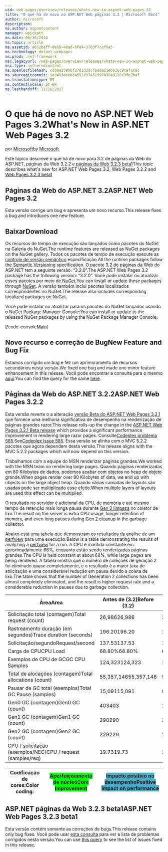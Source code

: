 ```yaml
---
uid: web-pages/overview/releases/whats-new-in-aspnet-web-pages-32
title: "O que há de novo no ASP.NET Web páginas 3.2 | Microsoft Docs"
author: microsoft
description: 
ms.author: aspnetcontent
manager: wpickett
ms.date: 06/30/2014
ms.topic: article
ms.assetid: a652beff-8e6b-48ad-bfe4-3703f7ccf0a5
ms.technology: dotnet-webpages
ms.prod: .net-framework
msc.legacyurl: /web-pages/overview/releases/whats-new-in-aspnet-web-pages-32
msc.type: authoredcontent
ms.openlocfilehash: cdb0e259bbf27d1d3dcf6ada11e6636c9cefcc9c
ms.sourcegitcommit: 9a9483aceb34591c97451997036a9120c3fe2baf
ms.translationtype: MT
ms.contentlocale: pt-BR
ms.lasthandoff: 11/10/2017
---
```

<a name="whats-new-in-aspnet-web-pages-32"></a><span data-ttu-id="a16a1-102">O que há de novo no ASP.NET Web Pages 3.2</span><span class="sxs-lookup"><span data-stu-id="a16a1-102">What's New in ASP.NET Web Pages 3.2</span></span>
====================
<span data-ttu-id="a16a1-103">por [Microsoft](https://github.com/microsoft)</span><span class="sxs-lookup"><span data-stu-id="a16a1-103">by [Microsoft](https://github.com/microsoft)</span></span>

<span data-ttu-id="a16a1-104">Este tópico descreve o que há de novo para 3.2 de páginas da Web do ASP.NET, páginas da Web 3.2.2 e [páginas da Web 3.2.3 beta1](https://blogs.msdn.com/b/webdev/archive/2014/12/17/asp-net-mvc-5-2-3-web-pages-5-2-3-and-web-api-5-2-3-beta-releases.aspx)</span><span class="sxs-lookup"><span data-stu-id="a16a1-104">This topic describes what's new for ASP.NET Web Pages 3.2, Web Pages 3.2.2 and [Web Pages 3.2.3 beta1](https://blogs.msdn.com/b/webdev/archive/2014/12/17/asp-net-mvc-5-2-3-web-pages-5-2-3-and-web-api-5-2-3-beta-releases.aspx)</span></span>

## <a name="aspnet-web-pages-32"></a><span data-ttu-id="a16a1-105">Páginas da Web do ASP.NET 3.2</span><span class="sxs-lookup"><span data-stu-id="a16a1-105">ASP.NET Web Pages 3.2</span></span>

<span data-ttu-id="a16a1-106">Esta versão corrige um bug e apresenta um novo recurso.</span><span class="sxs-lookup"><span data-stu-id="a16a1-106">This release fixes a bug and introduces one new feature.</span></span>

## <a name="download"></a><span data-ttu-id="a16a1-107">Baixar</span><span class="sxs-lookup"><span data-stu-id="a16a1-107">Download</span></span>

<span data-ttu-id="a16a1-108">Os recursos de tempo de execução são lançados como pacotes do NuGet na Galeria do NuGet.</span><span class="sxs-lookup"><span data-stu-id="a16a1-108">The runtime features are released as NuGet packages on the NuGet gallery.</span></span> <span data-ttu-id="a16a1-109">Todos os pacotes de tempo de execução execute as [controle de versão semântico](http://semver.org/) especificação.</span><span class="sxs-lookup"><span data-stu-id="a16a1-109">All the runtime packages follow the [Semantic Versioning](http://semver.org/) specification.</span></span> <span data-ttu-id="a16a1-110">O pacote 3.2 de páginas da Web do ASP.NET tem a seguinte versão: &ldquo;3.2.0&rdquo;.</span><span class="sxs-lookup"><span data-stu-id="a16a1-110">The ASP.NET Web Pages 3.2 package has the following version: &ldquo;3.2.0&rdquo;.</span></span> <span data-ttu-id="a16a1-111">Você pode instalar ou atualizar esses pacotes por meio de [NuGet](http://www.nuget.org/packages/Microsoft.AspNet.WebPages/).</span><span class="sxs-lookup"><span data-stu-id="a16a1-111">You can install or update these packages through [NuGet](http://www.nuget.org/packages/Microsoft.AspNet.WebPages/).</span></span> <span data-ttu-id="a16a1-112">A versão também inclui pacotes localizados correspondentes no NuGet.</span><span class="sxs-lookup"><span data-stu-id="a16a1-112">The release also includes corresponding localized packages on NuGet.</span></span>

<span data-ttu-id="a16a1-113">Você pode instalar ou atualizar para os pacotes do NuGet lançados usando o NuGet Package Manager Console:</span><span class="sxs-lookup"><span data-stu-id="a16a1-113">You can install or update to the released NuGet packages by using the NuGet Package Manager Console:</span></span>

[!code-console[Main](whats-new-in-aspnet-web-pages-32/samples/sample1.cmd)]

## <a name="new-feature-and-bug-fix"></a><span data-ttu-id="a16a1-114">Novo recurso e correção de Bug</span><span class="sxs-lookup"><span data-stu-id="a16a1-114">New Feature and Bug Fix</span></span>

<span data-ttu-id="a16a1-115">Estamos corrigido um bug e fez um aprimoramento de recursos secundários nesta versão.</span><span class="sxs-lookup"><span data-stu-id="a16a1-115">We fixed one bug and made one minor feature enhancement in this release.</span></span> <span data-ttu-id="a16a1-116">Você pode encontrar a consulta para o mesmo [aqui](https://aspnetwebstack.codeplex.com/workitem/list/advanced?keyword=&amp;status=Closed&amp;type=All&amp;priority=All&amp;release=v5.2%20RC|v5.2%20RTM&amp;assignedTo=All&amp;component=Web%20Pages%2FRazor&amp;sortField=Id&amp;sortDirection=Descending&amp;page=0&amp;reasonClosed=Fixed).</span><span class="sxs-lookup"><span data-stu-id="a16a1-116">You can find the query for the same [here](https://aspnetwebstack.codeplex.com/workitem/list/advanced?keyword=&amp;status=Closed&amp;type=All&amp;priority=All&amp;release=v5.2%20RC|v5.2%20RTM&amp;assignedTo=All&amp;component=Web%20Pages%2FRazor&amp;sortField=Id&amp;sortDirection=Descending&amp;page=0&amp;reasonClosed=Fixed).</span></span>

## <a name="aspnet-web-pages-322"></a><span data-ttu-id="a16a1-117">Páginas da Web do ASP.NET 3.2.2</span><span class="sxs-lookup"><span data-stu-id="a16a1-117">ASP.NET Web Pages 3.2.2</span></span>

<span data-ttu-id="a16a1-118">Esta versão reverte o a alteração [versão Beta do ASP.NET Web Pages 3.2.1](https://blogs.msdn.com/b/webdev/archive/2014/07/28/announcing-the-beta-release-of-web-pages-3-2-1.aspx) que fornece uma melhoria significativa de desempenho na renderização de páginas grandes razor.</span><span class="sxs-lookup"><span data-stu-id="a16a1-118">This release rolls-up the change in the [ASP.NET Web Pages 3.2.1 Beta release](https://blogs.msdn.com/b/webdev/archive/2014/07/28/announcing-the-beta-release-of-web-pages-3-2-1.aspx) which provides a significant performance improvement in rendering large razor pages.</span></span> <span data-ttu-id="a16a1-119">Consulte[Codeplex problema 585](https://aspnetwebstack.codeplex.com/workitem/585).</span><span class="sxs-lookup"><span data-stu-id="a16a1-119">See[Codeplex Issue 585](https://aspnetwebstack.codeplex.com/workitem/585).</span></span> <span data-ttu-id="a16a1-120">Essa versão se alinha com o MVC 5.2.2 pacotes que agora dependem desta versão.</span><span class="sxs-lookup"><span data-stu-id="a16a1-120">This release aligns with the MVC 5.2.2 packages which will now depend on this version.</span></span>

<span data-ttu-id="a16a1-121">Trabalhamos com a equipe do MSN renderizar páginas grandes.</span><span class="sxs-lookup"><span data-stu-id="a16a1-121">We worked with the MSN team on rendering large pages.</span></span> <span data-ttu-id="a16a1-122">Quando páginas renderizadas em 80 Kilobytes de dados, podemos acabar com objetos no heap de objeto grande.</span><span class="sxs-lookup"><span data-stu-id="a16a1-122">When pages render over 80 Kilobytes of data, we end up with objects on the large object heap.</span></span> <span data-ttu-id="a16a1-123">Quando várias camadas de layouts são usadas pode ser multiplicado esse efeito.</span><span class="sxs-lookup"><span data-stu-id="a16a1-123">When multiple layers of layouts are used this effect can be multiplied.</span></span>

<span data-ttu-id="a16a1-124">O resultado no servidor é adicional da CPU, de memória e até mesmo tempo de retenção mais longa pausa durante [Gen 2 limpeza](https://msdn.microsoft.com/en-us/library/ms973837.aspx) no coletor de lixo.</span><span class="sxs-lookup"><span data-stu-id="a16a1-124">The result on the server is extra CPU usage, longer retention of memory, and even long pauses during [Gen 2 cleanup](https://msdn.microsoft.com/en-us/library/ms973837.aspx) in the garbage collector.</span></span>

<span data-ttu-id="a16a1-125">Abaixo está uma tabela que demonstram os resultados da análise de um [perfview](https://channel9.msdn.com/Series/PerfView-Tutorial) para uma execução.</span><span class="sxs-lookup"><span data-stu-id="a16a1-125">Below is a table demonstrating the results of analyzing a [perfview](https://channel9.msdn.com/Series/PerfView-Tutorial) for a run.</span></span> <span data-ttu-id="a16a1-126">A CPU é mantida constante em aproximadamente 68%, enquanto estão sendo renderizadas páginas grandes.</span><span class="sxs-lookup"><span data-stu-id="a16a1-126">The CPU is held constant at about 68%, while large pages are being rendered.</span></span> <span data-ttu-id="a16a1-127">A tabela mostra que o número de coleções de geração 2 foi eliminado quase completamente, e o resultado é a maior taxa de solicitação e uma considerável redução em pausa devido a coleta de lixo.</span><span class="sxs-lookup"><span data-stu-id="a16a1-127">The table shows that the number of Generation 2 collections has been almost completely eliminated, and the result is higher request rate and a considerable reduction in pauses due to garbage collection.</span></span>

| <span data-ttu-id="a16a1-128">**Área**</span><span class="sxs-lookup"><span data-stu-id="a16a1-128">**Area**</span></span> | <span data-ttu-id="a16a1-129">**Antes de (3.2)**</span><span class="sxs-lookup"><span data-stu-id="a16a1-129">**Before (3.2)**</span></span> | <span data-ttu-id="a16a1-130">**Depois de (3.2.1)**</span><span class="sxs-lookup"><span data-stu-id="a16a1-130">**After (3.2.1)**</span></span> | <span data-ttu-id="a16a1-131">**% De delta**</span><span class="sxs-lookup"><span data-stu-id="a16a1-131">**Delta %**</span></span> |
| --- | --- | --- | --- |
| <span data-ttu-id="a16a1-132">Solicitação total (contagem)</span><span class="sxs-lookup"><span data-stu-id="a16a1-132">Total request (count)</span></span> | <span data-ttu-id="a16a1-133">26,986</span><span class="sxs-lookup"><span data-stu-id="a16a1-133">26,986</span></span> | <span data-ttu-id="a16a1-134">32,591</span><span class="sxs-lookup"><span data-stu-id="a16a1-134">32,591</span></span> | <span data-ttu-id="a16a1-135"><font style="background-color: #4bacc6">20.80%</font></span><span class="sxs-lookup"><span data-stu-id="a16a1-135"><font style="background-color: #4bacc6">20.80%</font></span></span> |
| <span data-ttu-id="a16a1-136">Rastreamento duração (em segundos)</span><span class="sxs-lookup"><span data-stu-id="a16a1-136">Trace duration (seconds)</span></span> | <span data-ttu-id="a16a1-137">196.20</span><span class="sxs-lookup"><span data-stu-id="a16a1-137">196.20</span></span> | <span data-ttu-id="a16a1-138">198.60</span><span class="sxs-lookup"><span data-stu-id="a16a1-138">198.60</span></span> | <span data-ttu-id="a16a1-139">1.20%</span><span class="sxs-lookup"><span data-stu-id="a16a1-139">1.20%</span></span> |
| <span data-ttu-id="a16a1-140">Solicitação/segundo</span><span class="sxs-lookup"><span data-stu-id="a16a1-140">Request/second</span></span> | <span data-ttu-id="a16a1-141">137.53</span><span class="sxs-lookup"><span data-stu-id="a16a1-141">137.53</span></span> | <span data-ttu-id="a16a1-142">164.10</span><span class="sxs-lookup"><span data-stu-id="a16a1-142">164.10</span></span> | <span data-ttu-id="a16a1-143"><font style="background-color: #4bacc6">19.30%</font></span><span class="sxs-lookup"><span data-stu-id="a16a1-143"><font style="background-color: #4bacc6">19.30%</font></span></span> |
| <span data-ttu-id="a16a1-144">Carga de CPU</span><span class="sxs-lookup"><span data-stu-id="a16a1-144">CPU Load</span></span> | <span data-ttu-id="a16a1-145">68.80%</span><span class="sxs-lookup"><span data-stu-id="a16a1-145">68.80%</span></span> | <span data-ttu-id="a16a1-146">68.50%</span><span class="sxs-lookup"><span data-stu-id="a16a1-146">68.50%</span></span> |  <span data-ttu-id="a16a1-147">-0.40%</span><span class="sxs-lookup"><span data-stu-id="a16a1-147">-0.40%</span></span> |
| <span data-ttu-id="a16a1-148">Exemplos de CPU de GC</span><span class="sxs-lookup"><span data-stu-id="a16a1-148">GC CPU Samples</span></span> | <span data-ttu-id="a16a1-149">124,323</span><span class="sxs-lookup"><span data-stu-id="a16a1-149">124,323</span></span> | <span data-ttu-id="a16a1-150">17,543</span><span class="sxs-lookup"><span data-stu-id="a16a1-150">17,543</span></span> | <span data-ttu-id="a16a1-151"><font style="background-color: #4bacc6">-85.90%</font></span><span class="sxs-lookup"><span data-stu-id="a16a1-151"><font style="background-color: #4bacc6">-85.90%</font></span></span> |
| <span data-ttu-id="a16a1-152">Total de alocações (contagem)</span><span class="sxs-lookup"><span data-stu-id="a16a1-152">Total allocations (count)</span></span> | <span data-ttu-id="a16a1-153">55,357,146</span><span class="sxs-lookup"><span data-stu-id="a16a1-153">55,357,146</span></span> | <span data-ttu-id="a16a1-154">57,222,949</span><span class="sxs-lookup"><span data-stu-id="a16a1-154">57,222,949</span></span> | <span data-ttu-id="a16a1-155">3.40%</span><span class="sxs-lookup"><span data-stu-id="a16a1-155">3.40%</span></span> |
| <span data-ttu-id="a16a1-156">Pausar de GC total (exemplos)</span><span class="sxs-lookup"><span data-stu-id="a16a1-156">Total GC Pause (samples)</span></span> | <span data-ttu-id="a16a1-157">15,091</span><span class="sxs-lookup"><span data-stu-id="a16a1-157">15,091</span></span> | <span data-ttu-id="a16a1-158">8,515</span><span class="sxs-lookup"><span data-stu-id="a16a1-158">8,515</span></span> | <span data-ttu-id="a16a1-159"><font style="background-color: #4bacc6">-43.60%</font></span><span class="sxs-lookup"><span data-stu-id="a16a1-159"><font style="background-color: #4bacc6">-43.60%</font></span></span> |
| <span data-ttu-id="a16a1-160">Gen0 GC (contagem)</span><span class="sxs-lookup"><span data-stu-id="a16a1-160">Gen0 GC (count)</span></span> | <span data-ttu-id="a16a1-161">403</span><span class="sxs-lookup"><span data-stu-id="a16a1-161">403</span></span> | <span data-ttu-id="a16a1-162">1,216</span><span class="sxs-lookup"><span data-stu-id="a16a1-162">1,216</span></span> | <span data-ttu-id="a16a1-163">201.70%</span><span class="sxs-lookup"><span data-stu-id="a16a1-163">201.70%</span></span> |
| <span data-ttu-id="a16a1-164">Gen1 GC (contagem)</span><span class="sxs-lookup"><span data-stu-id="a16a1-164">Gen1 GC (count)</span></span> | <span data-ttu-id="a16a1-165">290</span><span class="sxs-lookup"><span data-stu-id="a16a1-165">290</span></span> | <span data-ttu-id="a16a1-166">367</span><span class="sxs-lookup"><span data-stu-id="a16a1-166">367</span></span> | <span data-ttu-id="a16a1-167">26.60%</span><span class="sxs-lookup"><span data-stu-id="a16a1-167">26.60%</span></span> |
| <span data-ttu-id="a16a1-168">Gen2 GC (contagem)</span><span class="sxs-lookup"><span data-stu-id="a16a1-168">Gen2 GC (count)</span></span> | <span data-ttu-id="a16a1-169">229</span><span class="sxs-lookup"><span data-stu-id="a16a1-169">229</span></span> | <span data-ttu-id="a16a1-170">2</span><span class="sxs-lookup"><span data-stu-id="a16a1-170">2</span></span> | <span data-ttu-id="a16a1-171"><font style="background-color: #00ff00">-99.10%</font></span><span class="sxs-lookup"><span data-stu-id="a16a1-171"><font style="background-color: #00ff00">-99.10%</font></span></span> |
| <span data-ttu-id="a16a1-172">CPU / solicitação (exemplos/NEC)</span><span class="sxs-lookup"><span data-stu-id="a16a1-172">CPU / request (samples/req)</span></span> | <span data-ttu-id="a16a1-173">19.73</span><span class="sxs-lookup"><span data-stu-id="a16a1-173">19.73</span></span> | <span data-ttu-id="a16a1-174">16.47</span><span class="sxs-lookup"><span data-stu-id="a16a1-174">16.47</span></span> | <span data-ttu-id="a16a1-175">-16.50%</span><span class="sxs-lookup"><span data-stu-id="a16a1-175">-16.50%</span></span> |

| <span data-ttu-id="a16a1-176">Codificação de cores:</span><span class="sxs-lookup"><span data-stu-id="a16a1-176">Color coding:</span></span> | <span data-ttu-id="a16a1-177"><font style="background-color: #00ff00">Aperfeiçoamento de núcleo</font></span><span class="sxs-lookup"><span data-stu-id="a16a1-177"><font style="background-color: #00ff00">Core Improvement</font></span></span> | <span data-ttu-id="a16a1-178"><font style="background-color: #4bacc6">Impacto positivo no desempenho</font></span><span class="sxs-lookup"><span data-stu-id="a16a1-178"><font style="background-color: #4bacc6">Positive impact on performance</font></span></span> |
| --- | --- | --- |

## <a name="aspnet-web-pages-323-beta1"></a><span data-ttu-id="a16a1-179">ASP.NET páginas da Web 3.2.3 beta1</span><span class="sxs-lookup"><span data-stu-id="a16a1-179">ASP.NET Web Pages 3.2.3 beta1</span></span>

<span data-ttu-id="a16a1-180">Esta versão contém somente as correções de bugs.</span><span class="sxs-lookup"><span data-stu-id="a16a1-180">This release contains only bug fixes.</span></span> <span data-ttu-id="a16a1-181">Você pode usar [esta consulta](https://aspnetwebstack.codeplex.com/workitem/list/advanced?keyword=&amp;status=Closed&amp;type=All&amp;priority=All&amp;release=v5.2.3%20Beta&amp;assignedTo=All&amp;component=Web%20Pages%2FRazor&amp;sortField=LastUpdatedDate&amp;sortDirection=Descending&amp;page=0&amp;reasonClosed=Fixed) para ver a lista de problemas corrigidos nesta versão.</span><span class="sxs-lookup"><span data-stu-id="a16a1-181">You can use [this query](https://aspnetwebstack.codeplex.com/workitem/list/advanced?keyword=&amp;status=Closed&amp;type=All&amp;priority=All&amp;release=v5.2.3%20Beta&amp;assignedTo=All&amp;component=Web%20Pages%2FRazor&amp;sortField=LastUpdatedDate&amp;sortDirection=Descending&amp;page=0&amp;reasonClosed=Fixed) to see the list of issues fixed in this release.</span></span>
